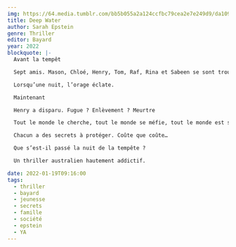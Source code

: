 ```yaml
---
img: https://64.media.tumblr.com/bb5b055a2a124ccfbc79cea2e7e249d9/da1094741f187213-27/s640x960/4bd9af792df95d74536bcf17e61d70095be7d340.jpg
title: Deep Water
author: Sarah Epstein
genre: Thriller
editor: Bayard
year: 2022
blockquote: |-
  Avant la tempêt

  Sept amis. Mason, Chloé, Henry, Tom, Raf, Rina et Sabeen se sont trouvés. Ils se savent liés à jamais et ne se cachent rien. Leurs vies ne sont pas toujours faciles mais ils restent ensemble, malgré les épreuves

  Lorsqu’une nuit, l’orage éclate.

  Maintenant

  Henry a disparu. Fugue ? Enlèvement ? Meurtre

  Tout le monde le cherche, tout le monde se méfie, tout le monde est suspect

  Chacun a des secrets à protéger. Coûte que coûte…

  Que s’est-il passé la nuit de la tempête ?

  Un thriller australien hautement addictif.

date: 2022-01-19T09:16:00
tags:
  - thriller
  - bayard
  - jeunesse
  - secrets
  - famille
  - société
  - epstein
  - YA
---
```

